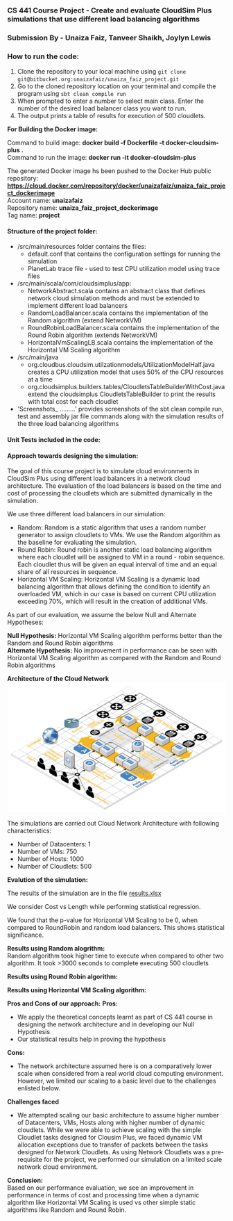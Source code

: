 ### CS 441 Course Project - Create and evaluate CloudSim Plus simulations that use different load balancing algorithms
### Submission By - Unaiza Faiz, Tanveer Shaikh, Joylyn Lewis 


### How to run the code:
1. Clone the repository to your local machine using 
``git clone git@bitbucket.org:unaizafaiz/unaiza_faiz_project.git ``
2. Go to the cloned repository location on your terminal and compile the program using
``sbt clean compile run``
3. When prompted to enter a number to select main class. Enter the number of the desired load balancer class you want to run. 
4. The output prints a table of results for execution of 500 cloudlets. 

**For Building the Docker image:**

Command to build image: **docker build -f Dockerfile -t docker-cloudsim-plus .**  
Command to run the image: **docker run -it docker-cloudsim-plus**  

The generated Docker image hs been pushed to the Docker Hub public repository: **https://cloud.docker.com/repository/docker/unaizafaiz/unaiza_faiz_project_dockerimage**  
Account name: **unaizafaiz**  
Repository name: **unaiza_faiz_project_dockerimage**  
Tag name: **project**  


#### Structure of the project folder:
- /src/main/resources folder contains the files:
    - default.conf that contains the configuration settings for running the simulation  
    - PlanetLab trace file - used to test CPU utilization model using trace files
- /src/main/scala/com/cloudsimplus/app:
    - NetworkAbstract.scala contains an abstract class that defines network cloud simulation methods and must be extended to implement different load balancers
    - RandomLoadBalancer.scala contains the implementation of the Random algorithm (extend NetworkVM)
    - RoundRobinLoadBalancer.scala contains the implementation of the Round Robin algorithm  (extends NetworkVM)
    - HorizontalVmScalingLB.scala contains the implementation of the Horizontal VM Scaling algorithm  
- /src/main/java
    - org.cloudbus.cloudsim.utilzationmodels/UtilizationModelHalf.java creates a CPU utilization model that uses 50% of the CPU resources at a time
    - org.cloudsimplus.builders.tables/CloudletsTableBuilderWithCost.java extend the cloudsimplus CloudletsTableBuilder to print the results with total cost for each cloudlet
- 'Screenshots_ .........'  provides screenshots of the sbt clean compile run, test and assembly jar file commands along with the simulation results of the three load balancing algorithms


#### Unit Tests included in the code:



#### Approach towards designing the simulation:
The goal of this course project is to simulate cloud environments in CloudSim Plus using different load balancers in a network cloud architecture. The evaluation of the load balancers is based on the time and cost of processing the cloudlets which are submitted dynamically in the simulation. 

We use three different load balancers in our simulation:
- Random: Random is a static algorithm that uses a random number generator to assign cloudlets to VMs. We use the Random algorithm as the baseline for evaluating the simulation.
- Round Robin: Round robin is another static load balancing algorithm where each cloudlet will be assigned to VM in a round - robin sequence. Each cloudlet thus will be given an equal interval of time and an equal share of all resources in sequence.
- Horizontal VM Scaling: Horizontal VM Scaling is a dynamic load balancing algorithm that allows defining the condition to identify an overloaded VM, which in our case is based on current CPU utilization exceeding 70%, which will result in the creation of additional VMs.

As part of our evaluation, we assume the below Null and Alternate Hypotheses:

**Null Hypothesis:** Horizontal VM Scaling algorithm performs better than the Random and Round Robin algorithms  
**Alternate Hypothesis:** No improvement in performance can be seen with Horizontal VM Scaling algorithm as compared with the Random and Round Robin algorithms  

**Architecture of the Cloud Network**
![CloudArchitecture](./CloudSimPlusArchitecture(cloudcraft).png)

The simulations are carried out Cloud Network Architecture with following characteristics:  
- Number of Datacenters:  1
- Number of VMs:  750
- Number of Hosts:  1000
- Number of Cloudlets:  500


**Evalution of the simulation:**  

The results of the simulation are in the file [results.xlsx](./results.xlsx) 

We consider Cost vs Length while performing statistical regression.
  
We found that the p-value for Horizontal VM Scaling to be 0, when compared to RoundRobin and random load balancers. 
This shows statistical significance.
  

**Results using Random alogrithm:**  
Random algorithm took higher time to execute when compared to other two algorithm. It took >3000 seconds to complete executing 500 cloudlets

**Results using Round Robin algorithm:**  


**Results using Horizontal VM Scaling algorithm:**  

**Pros and Cons of our approach:**
**Pros:**  
- We apply the theoretical concepts learnt as part of CS 441 course in designing the network architecture and in developing our Null Hypothesis  
- Our statistical results help in proving the hypothesis

**Cons:**  
- The network architecture assumed here is on a comparatively lower scale when considered from a real world cloud computing environment. However, we limited our scaling to a basic level due to the challenges enlisted below.

**Challenges faced**
- We attempted scaling our basic architecture to assume higher number of Datacenters, VMs, Hosts along with higher number of dynamic cloudlets. While we were able to achieve scaling with the simple Cloudlet tasks designed 
for Clousim Plus, we faced dynamic VM allocation exceptions due to transfer of packets between the tasks designed for Network Cloudlets. As using Network Cloudlets was a pre-requisite for the project, we performed our simulation on a
limited scale network cloud environment.

**Conclusion:**  
Based on our performance evaluation, we see an improvement in performance in terms of cost and processing time when a dynamic algorithm like Horizontal VM Scaling is used vs other simple static algorithms like Random and Round Robin.







